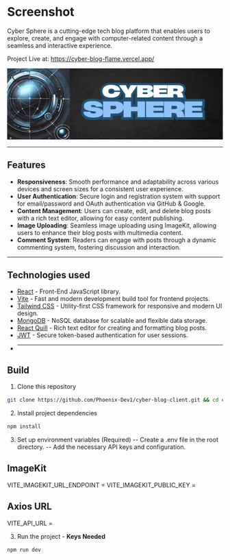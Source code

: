 # Screenshot

Cyber Sphere is a cutting-edge tech blog platform that enables users to explore, create, and engage with computer-related content through a seamless and interactive experience.

Project Live at: https://cyber-blog-flame.vercel.app/

![cyber-sphere](https://github.com/Phoenix-Dev1/cyber-blog-client/blob/main/public/assets/blog-banner.png)

---

## Features

- **Responsiveness**: Smooth performance and adaptability across various devices and screen sizes for a consistent user experience.
- **User Authentication**: Secure login and registration system with support for email/password and OAuth authentication via GitHub & Google.
- **Content Management**: Users can create, edit, and delete blog posts with a rich text editor, allowing for easy content publishing.
- **Image Uploading**: Seamless image uploading using ImageKit, allowing users to enhance their blog posts with multimedia content.
- **Comment System**: Readers can engage with posts through a dynamic commenting system, fostering discussion and interaction.

---

## Technologies used

- [React](https://react.dev/) - Front-End JavaScript library.
- [Vite](https://vite.dev/) - Fast and modern development build tool for frontend projects.
- [Tailwind CSS](https://tailwindcss.com/) - Utility-first CSS framework for responsive and modern UI design.
- [MongoDB](https://www.mongodb.com/) - NoSQL database for scalable and flexible data storage.
- [React Quill](https://www.npmjs.com/package/react-quill) - Rich text editor for creating and formatting blog posts.
- [JWT](https://jwt.io/) - Secure token-based authentication for user sessions.
- ***

## Build

1. Clone this repository

```bash
git clone https://github.com/Phoenix-Dev1/cyber-blog-client.git && cd cyber-sphere
```

2. Install project dependencies

```bash
npm install
```

3. Set up environment variables (Required)
   -- Create a .env file in the root directory.
   -- Add the necessary API keys and configuration.

## ImageKit

VITE_IMAGEKIT_URL_ENDPOINT =
VITE_IMAGEKIT_PUBLIC_KEY =

## Axios URL

VITE_API_URL =

3. Run the project - **Keys Needed**

```bash
npm run dev
```
